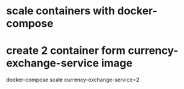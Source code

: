 # scale containers with docker-compose 
# create 2 container form currency-exchange-service  image 
docker-compose scale currency-exchange-service=2


